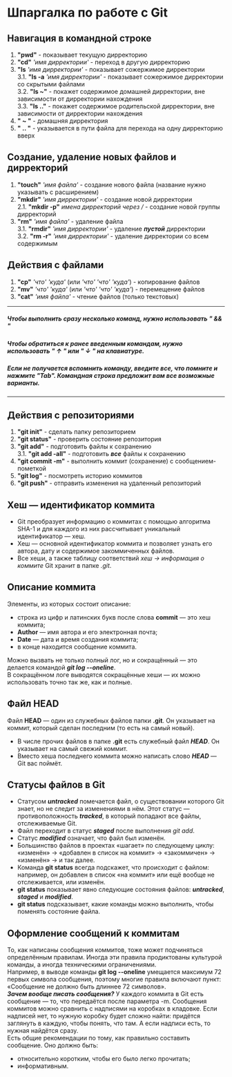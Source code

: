 # Шпаргалка по работе с Git

## Навигация в командной строке
1. **"pwd"** - показывает текущую дирректорию  
2. **"cd"** *'имя дирректории'* - переход в другую дирректорию  
3. **"ls** *'имя дирректории'* - показывает сожержимое дирректории  
3.1. **"ls -a** *'имя дирректории'* - показывает сожержимое дирректории со скрытыми файлами  
3.2. **"ls ~"** - покажет содержимое домашней дирректории, вне зависимости от дирректории нахождения  
3.3. **"ls .."** - покажет содержимое родительской дирректории, вне зависимости от дирректории нахождения  
4. **" ~ "** - домашняя дирректория  
5. **" .. "** - указывается в пути файла для перехода на одну дирректорию вверх  

## Создание, удаление новых файлов и дирректорий
1. **"touch"** *'имя файла'* - создание нового файла (название нужно указывать с расширением)  
2. **"mkdir"** *'имя дирректории'* - создание новой дирректории  
2.1. **"mkdir -p"** *имена дирректорий через /* - создание новой группы дирректорий  
3. **"rm"** *'имя файла'* - удаление файла  
3.1. **"rmdir"** *'имя дирректории'* - удаление __*пустой*__ дирректории  
3.2. **"rm -r"** *'имя дирректории'* - удаление дирректории со всем содержимым  

## Действия с файлами
1. **"cp"** *'что'* *'куда'* (или *'что'* *'что'* *'куда'*) - копирование файлов  
2. **"mv"** *'что'* *'куда'* (или *'что'* *'что'* *'куда'*) - перемещение файлов  
3. **"cat"** *'имя файла'* - чтение файлов (только текстовых)  
---
##### *Чтобы выполнить сразу несколько команд, нужно использовать __" && "__*  
##### *Чтобы обратиться к ранее введенным командам, нужно использовать __" ↑ "__ или __" ↓ "__ на клавиатуре.*  
##### *Если не получается вспомнить команду, введите все, что помните и нажмите __"Tab"__. Командная строка предложит вам все возможные варианты.*  
---
## Действия с репозиториями
1. **"git init"** - сделать папку репозиторием  
2. **"git status"** - проверить состояние репозитория  
3. **"git add"** - подготовить файлы к сохранению  
3.1. **"git add -all"** - подготовить __*все*__ файлы к сохранению
4. **"git commit -m"** - выполнить коммит (сохранение) с сообщением-пометкой
5. **"git log"** - посмотреть историю коммитов
6. **"git push"** - отправить изменения на удаленный репозиторий

## Хеш — идентификатор коммита
- Git преобразует информацию о коммитах с помощью алгоритма SHA-1 и для каждого из них рассчитывает уникальный идентификатор — хеш.
- Хеш — основной идентификатор коммита и позволяет узнать его автора, дату и содержимое закоммиченных файлов.
- Все хеши, а также таблицу соответствий *хеш → информация о коммите* Git хранит в папке *.git*.

## Описание коммита
Элементы, из которых состоит описание:  
- строка из цифр и латинских букв после слова **commit** — это хеш коммита;
- **Author** — имя автора и его электронная почта;
- **Date** — дата и время создания коммита;
- в конце находится сообщение коммита.  


Можно вызвать не только полный лог, но и сокращённый — это делается командой _**git log --oneline**_.  
В сокращённом логе выводятся сокращённые хеши — их можно использовать точно так же, как и полные.

## Файл HEAD
Файл **HEAD** — один из служебных файлов папки **.git**. Он указывает на коммит, который сделан последним (то есть на самый новый).  
* В числе прочих файлов в папке **.git** есть служебный файл _**HEAD**_. Он указывает на самый свежий коммит.
* Вместо хеша последнего коммита можно написать слово _**HEAD**_ — Git вас поймёт.

## Статусы файлов в Git
* Статусом _**untracked**_ помечается файл, о существовании которого Git знает, но не следит за изменениями в нём. Этот статус — противоположность _**tracked**_, в который попадают все файлы, отслеживаемые Git.
* Файл переходит в статус _**staged**_ после выполнения *git add*.
* Статус _**modified**_ означает, что файл был изменён.
* Большинство файлов в проектах «шагает» по следующему циклу: «изменён» → «добавлен в список на коммит» → «закоммичен» → «изменён» → и так далее.
* Команда **git status** всегда подскажет, что происходит с файлом: например, он добавлен в список «на коммит» или ещё вообще не отслеживается, или изменён.
* **git status** показывает явно следующие состояния файлов: _**untracked**_, _**staged**_ и _**modified**_.
* **git status** подсказывает, какие команды можно выполнить, чтобы поменять состояние файла.

## Оформление сообщений к коммитам
То, как написаны сообщения коммитов, тоже может подчиняться определённым правилам. Иногда эти правила продиктованы культурой команды, а иногда техническими ограничениями.  
Например, в выводе команды **git log --oneline** умещается максимум 72 первых символа сообщения, поэтому многие правила включают пункт: «Сообщение не должно быть длиннее 
72 символов».  
_**Зачем вообще писать сообщения?**_ У каждого коммита в Git есть сообщение — то, что передаётся после параметра -m. Сообщения коммитов можно сравнить с надписями на коробках в кладовке. Если надписей нет, то нужную коробку будет сложно найти: придётся заглянуть в каждую, чтобы понять, что там. А если надписи есть, то нужная найдётся сразу.  
Есть общие рекомендации по тому, как правильно составить сообщение. Оно должно быть:  
* относительно коротким, чтобы его было легко прочитать;
* информативным.